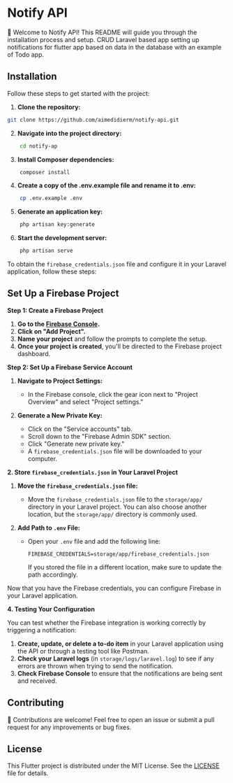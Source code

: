 # Notify API

🚀 Welcome to Notify API! This README will guide you through the installation process and setup.
CRUD Laravel based app setting up notifications for flutter app based on data in the database with an example of Todo app.

## Installation

Follow these steps to get started with the project:

1. **Clone the repository:**

```bash
git clone https://github.com/aimedidierm/notify-api.git
```

2. **Navigate into the project directory:**

```bash
    cd notify-ap
```

3. **Install Composer dependencies:**

```bash
    composer install
```

4. **Create a copy of the .env.example file and rename it to .env:**

```bash
    cp .env.example .env
```

5. **Generate an application key:**

```bash
    php artisan key:generate
```

6. **Start the development server:**

```bash
    php artisan serve
```
To obtain the `firebase_credentials.json` file and configure it in your Laravel application, follow these steps:

## Set Up a Firebase Project

**Step 1: Create a Firebase Project**

1. **Go to the [Firebase Console](https://console.firebase.google.com/).**
2. **Click on "Add Project".**
3. **Name your project** and follow the prompts to complete the setup.
4. **Once your project is created**, you'll be directed to the Firebase project dashboard.

**Step 2: Set Up a Firebase Service Account**

1. **Navigate to Project Settings:**
   - In the Firebase console, click the gear icon next to "Project Overview" and select "Project settings."

2. **Generate a New Private Key:**
   - Click on the "Service accounts" tab.
   - Scroll down to the "Firebase Admin SDK" section.
   - Click "Generate new private key."
   - A `firebase_credentials.json` file will be downloaded to your computer.

**2. Store `firebase_credentials.json` in Your Laravel Project**

1. **Move the `firebase_credentials.json` file:**
   - Move the `firebase_credentials.json` file to the `storage/app/` directory in your Laravel project. You can also choose another location, but the `storage/app/` directory is commonly used.

2. **Add Path to `.env` File:**
   - Open your `.env` file and add the following line:

     ```env
     FIREBASE_CREDENTIALS=storage/app/firebase_credentials.json
     ```

     If you stored the file in a different location, make sure to update the path accordingly.

Now that you have the Firebase credentials, you can configure Firebase in your Laravel application.

**4. Testing Your Configuration**

You can test whether the Firebase integration is working correctly by triggering a notification:

1. **Create, update, or delete a to-do item** in your Laravel application using the API or through a testing tool like Postman.
2. **Check your Laravel logs** (in `storage/logs/laravel.log`) to see if any errors are thrown when trying to send the notification.
3. **Check Firebase Console** to ensure that the notifications are being sent and received.

## Contributing

🎉 Contributions are welcome! Feel free to open an issue or submit a pull request for any improvements or bug fixes.

## License

This Flutter project is distributed under the MIT License. See the [LICENSE](LICENSE) file for details.

